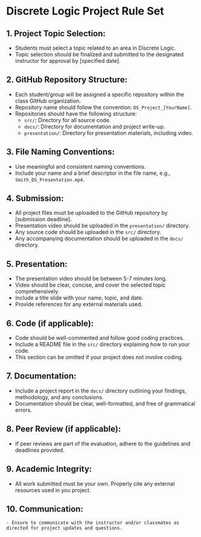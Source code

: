 # Discrete Logic Project Rule Set

## 1. **Project Topic Selection:**
   - Students must select a topic related to an area in Discrete Logic. 
   - Topic selection should be finalized and submitted to the designated instructor for approval by [specified date].

## 2. **GitHub Repository Structure:**
   - Each student/group will be assigned a specific repository within the class GitHub organization.
   - Repository name should follow the convention: `DS_Project_[YourName]`.
   - Repositories should have the following structure:
     - `src/`: Directory for all source code.
     - `docs/`: Directory for documentation and project write-up.
     - `presentation/`: Directory for presentation materials, including video.

## 3. **File Naming Conventions:**
   - Use meaningful and consistent naming conventions.
   - Include your name and a brief descriptor in the file name, e.g., `Smith_DS_Presentation.mp4`.

## 4. **Submission:**
   - All project files must be uploaded to the GitHub repository by [submission deadline].
   - Presentation video should be uploaded in the `presentation/` directory.
   - Any source code should be uploaded in the `src/` directory.
   - Any accompanying documentation should be uploaded in the `docs/` directory.

## 5. **Presentation:**
   - The presentation video should be between 5-7 minutes long.
   - Video should be clear, concise, and cover the selected topic comprehensively.
   - Include a title slide with your name, topic, and date.
   - Provide references for any external materials used.

## 6. **Code (if applicable):**
   - Code should be well-commented and follow good coding practices.
   - Include a README file in the `src/` directory explaining how to run your code.
   - This section can be omitted if your project does not involve coding.

## 7. **Documentation:**
   - Include a project report in the `docs/` directory outlining your findings, methodology, and any conclusions.
   - Documentation should be clear, well-formatted, and free of grammatical errors.

## 8. **Peer Review (if applicable):**
   - If peer reviews are part of the evaluation, adhere to the guidelines and deadlines provided.

## 9. **Academic Integrity:**
   - All work submitted must be your own. Properly cite any external resources used in you project.

## 10. **Communication:**
    - Ensure to communicate with the instructor and/or classmates as directed for project updates and questions.

